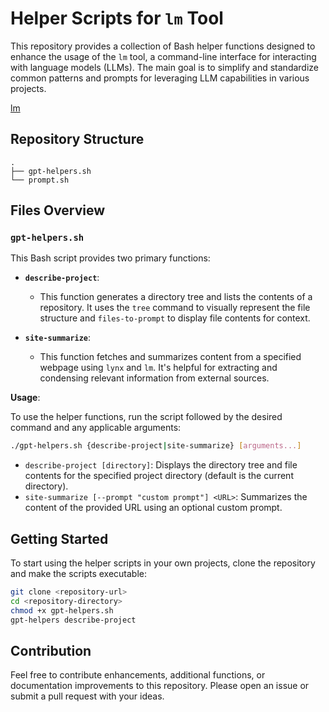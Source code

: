 # Helper Scripts for `lm` Tool

This repository provides a collection of Bash helper functions designed to enhance the usage of the `lm` tool, a command-line interface for interacting with language models (LLMs). The main goal is to simplify and standardize common patterns and prompts for leveraging LLM capabilities in various projects.

[lm](https://github.com/WillChangeThisLater/lm)

## Repository Structure

```
.
├── gpt-helpers.sh
└── prompt.sh
```

## Files Overview

### `gpt-helpers.sh`

This Bash script provides two primary functions:

- **`describe-project`**:
  - This function generates a directory tree and lists the contents of a repository. It uses the `tree` command to visually represent the file structure and `files-to-prompt` to display file contents for context.

- **`site-summarize`**:
  - This function fetches and summarizes content from a specified webpage using `lynx` and `lm`. It's helpful for extracting and condensing relevant information from external sources.

**Usage**:

To use the helper functions, run the script followed by the desired command and any applicable arguments:

```bash
./gpt-helpers.sh {describe-project|site-summarize} [arguments...]
```

- `describe-project [directory]`: Displays the directory tree and file contents for the specified project directory (default is the current directory).
- `site-summarize [--prompt "custom prompt"] <URL>`: Summarizes the content of the provided URL using an optional custom prompt.

## Getting Started

To start using the helper scripts in your own projects, clone the repository and make the scripts executable:

```bash
git clone <repository-url>
cd <repository-directory>
chmod +x gpt-helpers.sh
gpt-helpers describe-project
```

## Contribution

Feel free to contribute enhancements, additional functions, or documentation improvements to this repository. Please open an issue or submit a pull request with your ideas.
